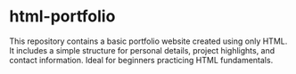 # html-portfolio
This repository contains a basic portfolio website created using only HTML. It includes a simple structure for personal details, project highlights, and contact information. Ideal for beginners practicing HTML fundamentals.
